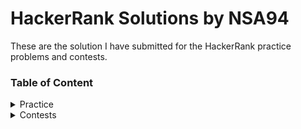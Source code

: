 # HackerRank Solutions by NSA94

These are the solution I have submitted for the HackerRank practice problems and contests.

### Table of Content
<details>
<summary>Practice</summary>
  <ul type="none">
    <li>
      <details>
        <summary>Algorithms</summary>
        <ul><li>Implementation</li></ul>
       </details>
    </li>
    <li>Data Structures</li>
    <li><a href="https://github.com/Nuwan94/HackerRank-Solutions/tree/master/10%20Days%20of%20Statistics">Statistics</a></li>
    <li>Mathematics</li>
  </ul>
</details>

<details>
<summary>Contests</summary>
  <ul type="none">
    <li>Code Conquest 2019</li>
    <li>Coming Soon..</li>
  </ul>
</details>
